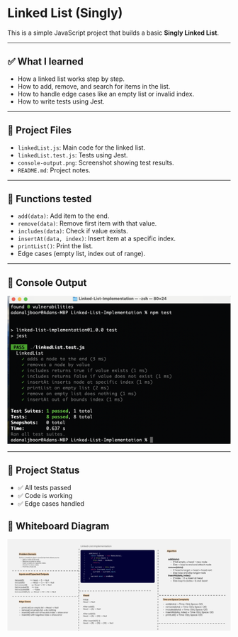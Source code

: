 # Linked List (Singly)

This is a simple JavaScript project that builds a basic **Singly Linked List**.

---

## ✅ What I learned

- How a linked list works step by step.
- How to add, remove, and search for items in the list.
- How to handle edge cases like an empty list or invalid index.
- How to write tests using Jest.

---

## 📁 Project Files

- `linkedList.js`: Main code for the linked list.
- `linkedList.test.js`: Tests using Jest.
- `console-output.png`: Screenshot showing test results.
- `README.md`: Project notes.

---

## 🧪 Functions tested

- `add(data)`: Add item to the end.
- `remove(data)`: Remove first item with that value.
- `includes(data)`: Check if value exists.
- `insertAt(data, index)`: Insert item at a specific index.
- `printList()`: Print the list.
- Edge cases (empty list, index out of range).

---

## 📸 Console Output

![Console Output](./console-output.png)

---

## 💪 Project Status

- ✅ All tests passed  
- ✅ Code is working  
- ✅ Edge cases handled

## 🧠 Whiteboard Diagram

![Whiteboard](./Linked-List-whiteboard.png)

